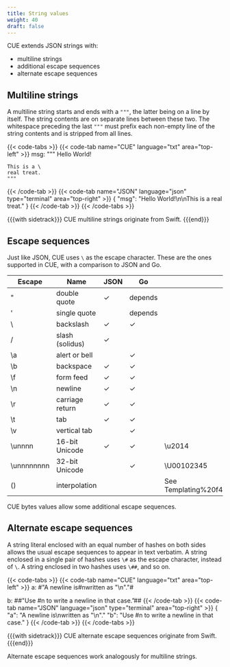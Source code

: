 ```yaml
---
title: String values
weight: 40
draft: false
---
```


CUE extends JSON strings with:

- multiline strings
- additional escape sequences
- alternate escape sequences

## Multiline strings

A multiline string starts and ends with a `"""`, the latter being on a line by itself.
The string contents are on separate lines between these two.
The whitespace preceding the last `"""` must prefix each non-empty line of the
string contents and is stripped from all lines.

{{< code-tabs >}}
{{< code-tab name="CUE" language="txt"  area="top-left" >}}
msg: """
    Hello World!

    This is a \
    real treat.
    """
{{< /code-tab >}}
{{< code-tab name="JSON" language="json" type="terminal" area="top-right" >}}
{
    "msg": "Hello World!\n\nThis is a real treat."
}
{{< /code-tab >}}
{{< /code-tabs >}}

{{{with sidetrack}}}
CUE multiline strings originate from Swift.
{{{end}}}

## Escape sequences

Just like JSON, CUE uses `\` as the escape character.
These are the ones supported in CUE, with a comparison to JSON and Go.

| Escape | Name | JSON | Go | Examples |
| --- | --- | --- | --- | --- |
| \" | double quote | ✓ | depends |  |
| \' | single quote |  | depends |  |
| \\ | backslash | ✓ | ✓ |  |
| \/ | slash (solidus) | ✓ |  |  |
| \a | alert or bell |  | ✓ |  |
| \b | backspace | ✓ | ✓ |  |
| \f | form feed | ✓ | ✓ |  |
| \n | newline | ✓ | ✓ |  |
| \r | carriage return | ✓ | ✓ |  |
| \t | tab | ✓ | ✓ |  |
| \v | vertical tab |  | ✓ |  |
| \unnnn | 16-bit Unicode | ✓ | ✓ | \u2014 |
| \unnnnnnnn | 32-bit Unicode |  | ✓ | \U00102345 |
| \() | interpolation |  |  | See Templating%20f4e21af73d744a77aa2c91203a8dbe4f.md |

CUE bytes values allow some additional escape sequences.

## Alternate escape sequences

A string literal enclosed with an equal number of hashes on both sides allows
the usual escape sequences to appear in text verbatim. A string enclosed in a
single pair of hashes uses `\#` as the escape character, instead of `\`. A
string enclosed in two hashes uses `\##`, and so on.

{{< code-tabs >}}
{{< code-tab name="CUE" language="txt"  area="top-left" >}}
a: #"A newline is\#nwritten as "\n"."#

b: ##"Use \#n to write a newline in that case.”##
{{< /code-tab >}}
{{< code-tab name="JSON" language="json" type="terminal" area="top-right" >}}
{
    "a": "A newline is\nwritten as "\\n"."
    "b": "Use \#n to write a newline in that case."
}
{{< /code-tab >}}
{{< /code-tabs >}}

{{{with sidetrack}}}
CUE alternate escape sequences originate from Swift.
{{{end}}}

Alternate escape sequences work analogously for multiline strings.

